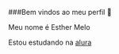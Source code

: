 ###Bem vindos ao meu perfil 🤍

Meu nome é Esther Melo

Estou estudando na [alura](https://alura.com.br)
